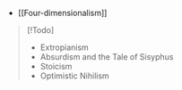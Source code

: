 - [[Four-dimensionalism]]

>[!Todo]
>- Extropianism 
>- Absurdism and the Tale of Sisyphus
>- Stoicism
>- Optimistic Nihilism


